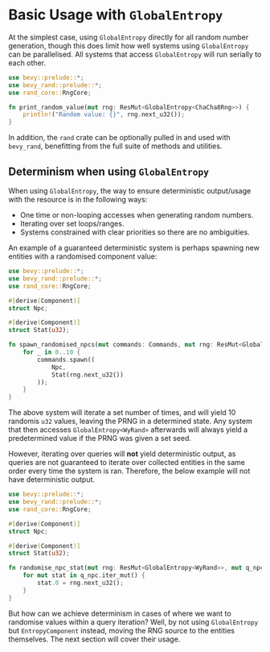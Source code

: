 # Basic Usage with `GlobalEntropy`

At the simplest case, using `GlobalEntropy` directly for all random number generation, though this does limit how well systems using `GlobalEntropy` can be parallelised. All systems that access `GlobalEntropy` will run serially to each other.

```rust
use bevy::prelude::*;
use bevy_rand::prelude::*;
use rand_core::RngCore;

fn print_random_value(mut rng: ResMut<GlobalEntropy<ChaCha8Rng>>) {
    println!("Random value: {}", rng.next_u32());
}
```

In addition, the `rand` crate can be optionally pulled in and used with `bevy_rand`, benefitting from the full suite of methods and utilities.

## Determinism when using `GlobalEntropy`

When using `GlobalEntropy`, the way to ensure deterministic output/usage with the resource is in the following ways:

- One time or non-looping accesses when generating random numbers.
- Iterating over set loops/ranges.
- Systems constrained with clear priorities so there are no ambiguities.

An example of a guaranteed deterministic system is perhaps spawning new entities with a randomised component value:

```rust
use bevy::prelude::*;
use bevy_rand::prelude::*;
use rand_core::RngCore;

#[derive(Component)]
struct Npc;

#[derive(Component)]
struct Stat(u32);

fn spawn_randomised_npcs(mut commands: Commands, mut rng: ResMut<GlobalEntropy<WyRand>>) {
    for _ in 0..10 {
        commands.spawn((
            Npc,
            Stat(rng.next_u32())
        ));
    }
}
```

The above system will iterate a set number of times, and will yield 10 randomis `u32` values, leaving the PRNG in a determined state. Any system that then accesses `GlobalEntropy<WyRand>` afterwards will always yield a predetermined value if the PRNG was given a set seed.

However, iterating over queries will **not** yield deterministic output, as queries are not guaranteed to iterate over collected entities in the same order every time the system is ran. Therefore, the below example will not have deterministic output.

```rust
use bevy::prelude::*;
use bevy_rand::prelude::*;
use rand_core::RngCore;

#[derive(Component)]
struct Npc;

#[derive(Component)]
struct Stat(u32);

fn randomise_npc_stat(mut rng: ResMut<GlobalEntropy<WyRand>>, mut q_npc: Query<&mut Stat, With<Npc>>) {
    for mut stat in q_npc.iter_mut() {
        stat.0 = rng.next_u32();
    }
}
```

But how can we achieve determinism in cases of where we want to randomise values within a query iteration? Well, by not using `GlobalEntropy` but `EntropyComponent` instead, moving the RNG source to the entities themselves. The next section will cover their usage.
